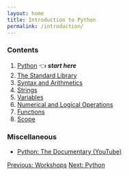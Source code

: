 ```yaml
---
layout: home
title: Introduction to Python
permalink: /introduction/
---
```


### Contents

1. [Python](00) 👈 ***start here***
1. [The Standard Library](01)
1. [Syntax and Arithmetics](02)
1. [Strings](03)
1. [Variables](04)
1. [Numerical and Logical Operations](05)
1. [Functions](06)
1. [Scope](07)

### Miscellaneous

- [Python: The Documentary (YouTube)](https://www.youtube.com/watch?v=GfH4QL4VqJ0)

<div class="prevnextlinks">
    <a id="previous" href="/pythonlab/">Previous: Workshops</a>
    <a id="next" href="00">Next: Python</a>
</div>
<script src="{{ '/assets/js/navigation.js' | relative_url }}" defer></script>

